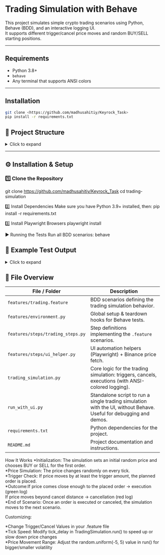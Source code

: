 # Trading Simulation with Behave

This project simulates simple crypto trading scenarios using Python, Behave (BDD), and an interactive logging UI.  
It supports different trigger/cancel price moves and random BUY/SELL starting positions.

---

## Requirements

- Python 3.8+
- `behave`
- Any terminal that supports ANSI colors

---

## Installation

```bash
git clone <https://github.com/madhusahitiy/Keyrock_Task>
pip install -r requirements.txt
```

## 📂 Project Structure

<details>
<summary>Click to expand</summary>
  
```text
trading-simulation/
├── features/
│   ├── trading.feature
│   ├── environment.py
│   └── steps/
│       ├── trading_steps.py
│       └── ui_helper.py
├── trading_simulation.py
├── run_with_ui.py
├── requirements.txt
└── README.md


```

</details> 

---

## ⚙️ Installation & Setup

### 1️⃣ Clone the Repository

git clone https://github.com/madhusahitiy/Keyrock_Task
cd trading-simulation

2️⃣ Install Dependencies
Make sure you have Python 3.9+ installed, then:
pip install -r requirements.txt

3️⃣ Install Playwright Browsers
playwright install

▶️ Running the Tests
Run all BDD scenarios:
behave 

## 📜 Example Test Output
<details>
<summary>Click to expand</summary>
  
```text
[02:39:24] SIMULATION STARTED @ 29252.84
[02:39:24] TRIGGER MOVE SET TO 0.001 USD
[02:39:24] CANCEL MOVE SET TO 99999.0 USD
[02:39:24] PLANNED ORDER TYPE: BUY
[02:39:24] [1;94mBUY ORDER PLACED[0m @ 29252.13
[02:39:25] [1;92mSELL ORDER EXECUTED[0m @ 29253.58


```
</details>

## 📁 File Overview

| File / Folder                     | Description                                                                                                       |
| --------------------------------- | ----------------------------------------------------------------------------------------------------------------- |
| `features/trading.feature`        | BDD scenarios defining the trading simulation behavior.                                                           |
| `features/environment.py`         | Global setup & teardown hooks for Behave tests.                                                                   |
| `features/steps/trading_steps.py` | Step definitions implementing the `.feature` scenarios.                                                           |
| `features/steps/ui_helper.py`     | UI automation helpers (Playwright) + Binance price fetch.                                                         |
| `trading_simulation.py`           | Core logic for the trading simulation: triggers, cancels, executions (with ANSI-colored logging).                 |
| `run_with_ui.py`                  | Standalone script to run a single trading simulation with the UI, without Behave. Useful for debugging and demos. |
| `requirements.txt`                | Python dependencies for the project.                                                                              |
| `README.md`                       | Project documentation and instructions.                                                                           |



How It Works
*Initialization: The simulation sets an initial random price and chooses BUY or SELL for the first order.          
*Price Simulation: The price changes randomly on every tick.                                    
*Trigger Check: If price moves by at least the trigger amount, the planned order is placed.              
*Outcome:If price comes close enough to the placed order → execution (green log)                  
         If price moves beyond cancel distance → cancellation (red log)                
*End of Scenario: Once an order is executed or canceled, the simulation moves to the next scenario.

Customizing:

*Change Trigger/Cancel Values in your .feature file                     
*Tick Speed: Modify tick_delay in TradingSimulation.run() to speed up or slow down price changes                   
*Price Movement Range: Adjust the random.uniform(-5, 5) value in run() for bigger/smaller volatility

